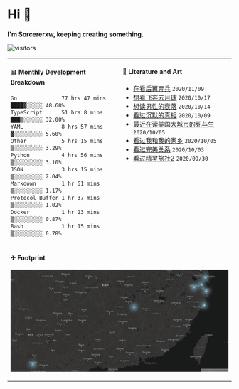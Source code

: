 # Hi 👋

**I'm Sorcererxw, keeping creating something.**

![visitors](https://visitor-badge.glitch.me/badge?page_id=sorcererxw.sorcererx)

<table width="800px">
<tr>
<td valign="top" width="50%">

#### 📊 Monthly Development Breakdown

<!--START_SECTION:waka-->
```text
Go              77 hrs 47 mins ████▓░░░░░ 48.68%
TypeScript      51 hrs 8 mins  ███▒░░░░░░ 32.00%
YAML            8 hrs 57 mins  ▓░░░░░░░░░ 5.60%
Other           5 hrs 15 mins  ▒░░░░░░░░░ 3.29%
Python          4 hrs 56 mins  ▒░░░░░░░░░ 3.10%
JSON            3 hrs 15 mins  ▒░░░░░░░░░ 2.04%
Markdown        1 hr 51 mins   ▒░░░░░░░░░ 1.17%
Protocol Buffer 1 hr 37 mins   ▒░░░░░░░░░ 1.02%
Docker          1 hr 23 mins   ▒░░░░░░░░░ 0.87%
Bash            1 hr 15 mins   ▒░░░░░░░░░ 0.78%
```
<!--END_SECTION:waka-->

<td valign="top" width="50%">

#### 💃 Literature and Art

<!--START_SECTION:douban-->
* [在看后翼弃兵](http://movie.douban.com/subject/32579283/) <code>2020/11/09</code>
* [想看飞奔去月球](http://movie.douban.com/subject/30141681/) <code>2020/10/17</code>
* [想读男性的衰落](https://book.douban.com/subject/35016930/) <code>2020/10/14</code>
* [看过沉默的真相](http://movie.douban.com/subject/33447642/) <code>2020/10/09</code>
* [最近在读美国大城市的死与生](https://book.douban.com/subject/34907883/) <code>2020/10/05</code>
* [看过我和我的家乡](http://movie.douban.com/subject/35051512/) <code>2020/10/05</code>
* [看过完美关系](http://movie.douban.com/subject/30221758/) <code>2020/10/03</code>
* [看过精灵旅社2](http://movie.douban.com/subject/21327493/) <code>2020/09/30</code>

<!--END_SECTION:douban-->

</td>
</tr>
<tr>
<td colspan="2">

#### ✈ Footprint

![footprint](./footprint.png)

</td>
</tr>
</table>


